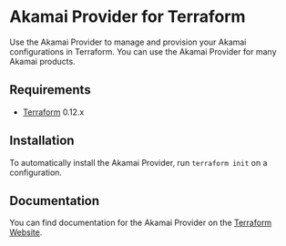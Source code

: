 Akamai Provider for Terraform
==================

Use the Akamai Provider to manage and provision your Akamai configurations in Terraform. You can use the Akamai Provider for many Akamai products.


## Requirements

-	[Terraform](https://www.terraform.io/downloads.html) 0.12.x

## Installation

To automatically install the Akamai Provider, run `terraform init` on a configuration.

## Documentation

You can find documentation for the Akamai Provider on the [Terraform Website](https://registry.terraform.io/providers/akamai/akamai/latest/docs).